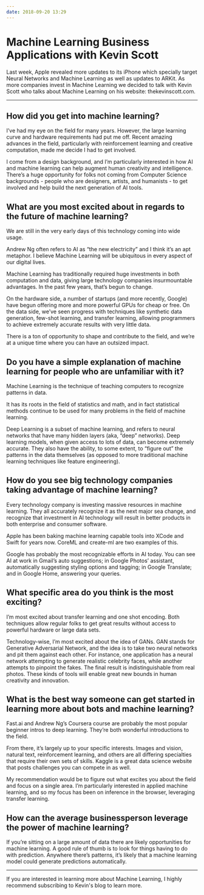 ```yaml
---
date: 2018-09-20 13:29
---
```

# Machine Learning Business Applications with Kevin Scott


Last week, Apple revealed more updates to its iPhone which specially target Neural Networks and Machine Learning as well as updates to ARKit. As more companies invest in Machine Learning we decided to talk with Kevin Scott who talks about Machine Learning on his website: thekevinscott.com.



---


## How did you get into machine learning?


I’ve had my eye on the field for many years. However, the large learning curve and hardware requirements had put me off. Recent amazing advances in the field, particularly with reinforcement learning and creative computation, made me decide I had to get involved.



I come from a design background, and I’m particularly interested in how AI and machine learning can help augment human creativity and intelligence. There’s a huge opportunity for folks not coming from Computer Science backgrounds - people who are designers, artists, and humanists - to get involved and help build the next generation of AI tools.


## What are you most excited about in regards to the future of machine learning?


We are still in the very early days of this technology coming into wide usage.



Andrew Ng often refers to AI as “the new electricity” and I think it’s an apt metaphor. I believe Machine Learning will be ubiquitous in every aspect of our digital lives.



Machine Learning has traditionally required huge investments in both computation and data, giving large technology companies insurmountable advantages. In the past few years, that’s begun to change. 



On the hardware side, a number of startups (and more recently, Google) have begun offering more and more powerful GPUs for cheap or free. On the data side, we’ve seen progress with techniques like synthetic data generation, few-shot learning, and transfer learning, allowing programmers to achieve extremely accurate results with very little data.



There is a ton of opportunity to shape and contribute to the field, and we’re at a unique time where you can have an outsized impact.


## Do you have a simple explanation of machine learning for people who are unfamiliar with it?


Machine Learning is the technique of teaching computers to recognize patterns in data.



It has its roots in the field of statistics and math, and in fact statistical methods continue to be used for many problems in the field of machine learning.



Deep Learning is a subset of machine learning, and refers to neural networks that have many hidden layers (aka, “deep” networks). Deep learning models, when given access to lots of data, can become extremely accurate. They also have the ability, to some extent, to “figure out” the patterns in the data themselves (as opposed to more traditional machine learning techniques like feature engineering).


## How do you see big technology companies taking advantage of machine learning?


Every technology company is investing massive resources in machine learning. They all accurately recognize it as the next major sea change, and recognize that investment in AI technology will result in better products in both enterprise and consumer software.



Apple has been baking machine learning capable tools into XCode and Swift for years now. CoreML and create-ml are two examples of this. 



Google has probably the most recognizable efforts in AI today. You can see AI at work in Gmail’s auto suggestions; in Google Photos’ assistant, automatically suggesting styling options and tagging; in Google Translate; and in Google Home, answering your queries.


## What specific area do you think is the most exciting?


I’m most excited about transfer learning and one shot encoding. Both techniques allow regular folks to get great results without access to powerful hardware or large data sets.



Technology-wise, I’m most excited about the idea of GANs. GAN stands for Generative Adversarial Network, and the idea is to take two neural networks and pit them against each other. For instance, one application has a neural network attempting to generate realistic celebrity faces, while another attempts to pinpoint the fakes. The final result is indistinguishable from real photos. These kinds of tools will enable great new bounds in human creativity and innovation.


## What is the best way someone can get started in learning more about bots and machine learning?


Fast.ai and Andrew Ng’s Coursera course are probably the most popular beginner intros to deep learning. They’re both wonderful introductions to the field.



From there, it’s largely up to your specific interests. Images and vision, natural text, reinforcement learning, and others are all differing specialties that require their own sets of skills. Kaggle is a great data science website that posts challenges you can compete in as well.



My recommendation would be to figure out what excites you about the field and focus on a single area. I’m particularly interested in applied machine learning, and so my focus has been on inference in the browser, leveraging transfer learning.


## How can the average businessperson leverage the power of machine learning?


If you’re sitting on a large amount of data there are likely opportunities for machine learning. A good rule of thumb is to look for things having to do with prediction. Anywhere there’s patterns, it’s likely that a machine learning model could generate predictions automatically.



---



If you are interested in learning more about Machine Learning, I highly recommend subscribing to Kevin's blog to learn more.